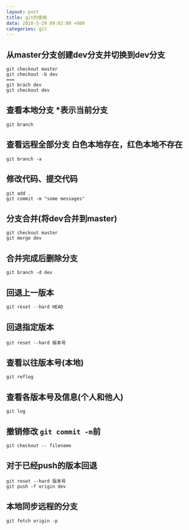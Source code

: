 ```yaml
---
layout: post
title: git的使用
data: 2018-5-29 09:02:00 +800
categories: git
---
```


## 从master分支创建dev分支并切换到dev分支
``` git
git checkout master
git checkout -b dev
===
git brach dev
git checkout dev
```

## 查看本地分支 *表示当前分支
``` git
git branch
```
## 查看远程全部分支 白色本地存在，红色本地不存在
``` git
git branch -a
```

## 修改代码、提交代码
``` git
git add .
git commit -m "some messages"
```

## 分支合并(将dev合并到master)
``` git
git checkout master
git merge dev
```
## 合并完成后删除分支
``` git
git branch -d dev
```

## 回退上一版本
``` js
git reset --hard HEAD
```

## 回退指定版本
``` git
git reset --hard 版本号
```

## 查看以往版本号(本地)
``` git
git reflog
```

## 查看各版本号及信息(个人和他人)
``` git
git log
```

## 撤销修改 `git commit -m`前
``` git
git checkout -- filename
```

## 对于已经push的版本回退
``` git
git reset --hard 版本号
git push -f origin dev
```

## 本地同步远程的分支
``` git
git fetch origin -p
```